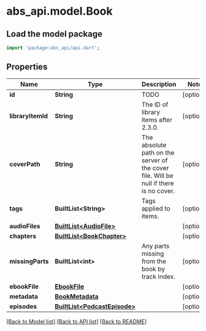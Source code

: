 # abs_api.model.Book

## Load the model package
```dart
import 'package:abs_api/api.dart';
```

## Properties
Name | Type | Description | Notes
------------ | ------------- | ------------- | -------------
**id** | **String** | TODO | [optional] 
**libraryItemId** | **String** | The ID of library items after 2.3.0. | [optional] 
**coverPath** | **String** | The absolute path on the server of the cover file. Will be null if there is no cover. | [optional] 
**tags** | **BuiltList&lt;String&gt;** | Tags applied to items. | [optional] 
**audioFiles** | [**BuiltList&lt;AudioFile&gt;**](AudioFile.md) |  | [optional] 
**chapters** | [**BuiltList&lt;BookChapter&gt;**](BookChapter.md) |  | [optional] 
**missingParts** | **BuiltList&lt;int&gt;** | Any parts missing from the book by track index. | [optional] 
**ebookFile** | [**EbookFile**](EbookFile.md) |  | [optional] 
**metadata** | [**BookMetadata**](BookMetadata.md) |  | [optional] 
**episodes** | [**BuiltList&lt;PodcastEpisode&gt;**](PodcastEpisode.md) |  | [optional] 

[[Back to Model list]](../README.md#documentation-for-models) [[Back to API list]](../README.md#documentation-for-api-endpoints) [[Back to README]](../README.md)


